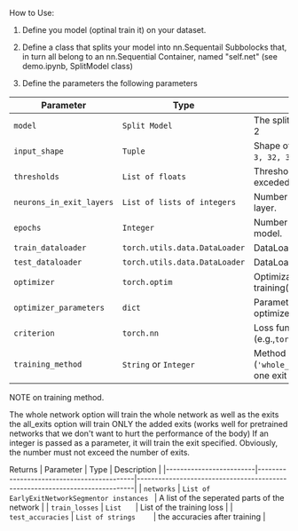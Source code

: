 How to Use:

1. Define you model (optinal train it) on your dataset. 

2. Define a class that splits your model into nn.Sequentail Subbolocks that, in turn all belong to an nn.Sequential Container, named "self.net" (see demo.ipynb, SplitModel class)

3. Define the parameters the following parameters 


| Parameter               | Type                                      | Description                                                                 |
|-------------------------|-------------------------------------------|-----------------------------------------------------------------------------|
| `model`                 | `Split Model `                            | The split model as defined in step 2                                        |
| `input_shape`           | `Tuple   `                                  | Shape of the input data (e.g., `(1, 3, 32, 32)`).                           |
| `thresholds`            | `List of floats    `                        | Threshold values for early exits, it exceded the exit is taken              |
| `neurons_in_exit_layers`| `List of lists of integers   `              | Number of neurons in each exit layer.                                       |
| `epochs`                |` Integer     `                              | Number of epochs to train the model.                                        |
| `train_dataloader`      | `torch.utils.data.DataLoader`             | DataLoader for training data.                                               |
| `test_dataloader`       | `torch.utils.data.DataLoader`             | DataLoader for test data.                                                   |
| `optimizer`             | `torch.optim`                       | Optimization algorithm for training(e.g., `torch.optim.SGD`)                |
| `optimizer_parameters`  | `dict`                                | Parameters to configure the optimizer (e.g., `{'lr': 0.001}`).              |
| `criterion`             | `torch.nn `                            | Loss function to train the model .(e.g.,`torch.nn.CrossEntropyLoss()`)      |
| `training_method`       | `String` or `Integer`                         | Method of training (`'whole_network'`, `'all_exits'`, or one exit layer)    |

NOTE on training method.


The whole network option will train the whole network as well as the exits
the all_exits option will train ONLY the added exits (works well for pretrained networks that we don't want to hurt the performance of the body)
If an integer is passed as a parameter, it will train the exit specified. Obviously, the number must not exceed the number of exits.


Returns 
| Parameter               | Type                                      | Description                                                                 |
|-------------------------|-------------------------------------------|-----------------------------------------------------------------------------|
| `networks`                 | `List of EarlyExitNetworkSegmentor instances `                      | A list of the seperated parts of the network                                    |
| `train_losses`           | `List   `                                  | List of the training loss                         |
| `test_accuracies`            | `List of strings    `                        | the accuracies after training              |
